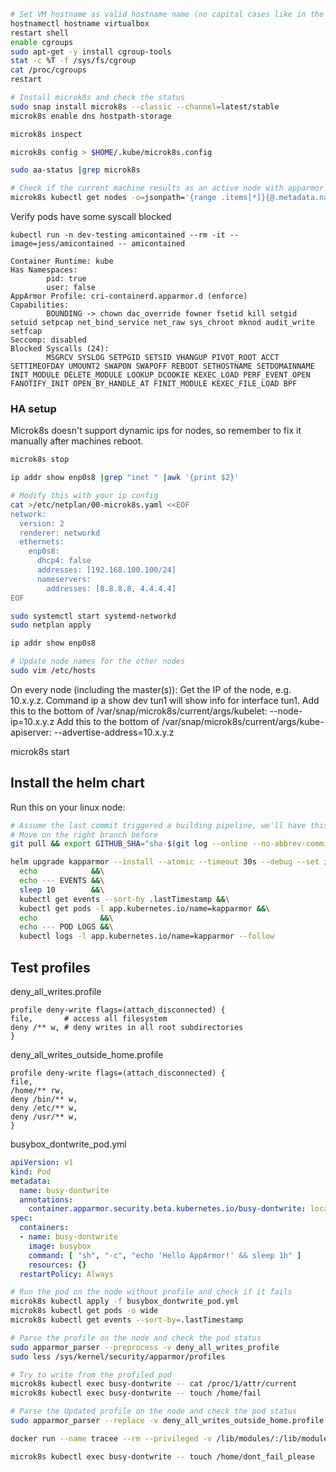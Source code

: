 

```bash
# Set VM hostname as valid hostname name (no capital cases like in the default "yourname@yourname-VirtualBox")
hostnamectl hostname virtualbox
restart shell
enable cgroups
sudo apt-get -y install cgroup-tools
stat -c %T -f /sys/fs/cgroup
cat /proc/cgroups
restart

# Install microk8s and check the status
sudo snap install microk8s --classic --channel=latest/stable
microk8s enable dns hostpath-storage

microk8s inspect

microk8s config > $HOME/.kube/microk8s.config

sudo aa-status |grep microk8s

# Check if the current machine results as an active node with apparmor enabled
microk8s kubectl get nodes -o=jsonpath='{range .items[*]}{@.metadata.name}: {.status.conditions[?(@.reason=="KubeletReady")].message}{"\n"}{end}'
```

Verify pods have some syscall blocked

`kubectl run -n dev-testing amicontained --rm -it --image=jess/amicontained -- amicontained`  

    Container Runtime: kube
    Has Namespaces:
            pid: true
            user: false
    AppArmor Profile: cri-containerd.apparmor.d (enforce)
    Capabilities:
            BOUNDING -> chown dac_override fowner fsetid kill setgid setuid setpcap net_bind_service net_raw sys_chroot mknod audit_write setfcap
    Seccomp: disabled
    Blocked Syscalls (24):
            MSGRCV SYSLOG SETPGID SETSID VHANGUP PIVOT_ROOT ACCT SETTIMEOFDAY UMOUNT2 SWAPON SWAPOFF REBOOT SETHOSTNAME SETDOMAINNAME INIT_MODULE DELETE_MODULE LOOKUP_DCOOKIE KEXEC_LOAD PERF_EVENT_OPEN FANOTIFY_INIT OPEN_BY_HANDLE_AT FINIT_MODULE KEXEC_FILE_LOAD BPF

### HA setup
Microk8s doesn't support dynamic ips for nodes, so remember to fix it manually after machines reboot.
```sh
microk8s stop

ip addr show enp0s8 |grep "inet " |awk '{print $2}'

# Modify this with your ip config
cat >/etc/netplan/00-microk8s.yaml <<EOF
network:
  version: 2
  renderer: networkd
  ethernets:
    enp0s8:
      dhcp4: false
      addresses: [192.168.100.100/24]
      nameservers:
        addresses: [8.8.8.8, 4.4.4.4]
EOF

sudo systemctl start systemd-networkd
sudo netplan apply

ip addr show enp0s8

# Update node names for the other nodes
sudo vim /etc/hosts
```

On every node (including the master(s)):
Get the IP of the node, e.g. 10.x.y.z. Command ip a show dev tun1 will show info for interface tun1.
Add this to the bottom of /var/snap/microk8s/current/args/kubelet:
--node-ip=10.x.y.z
Add this to the bottom of /var/snap/microk8s/current/args/kube-apiserver:
--advertise-address=10.x.y.z

microk8s start

## Install the helm chart
Run this on your linux node:
```sh
# Assume the last commit triggered a building pipeline, we'll have this as last docker image tag
# Move on the right branch before
git pull && export GITHUB_SHA="sha-$(git log --online --no-abbrev-commit |head 1 |cut -d' ' -f1)"

helm upgrade kapparmor --install --atomic --timeout 30s --debug --set image.tag=$GITHUB_SHA charts/kapparmor/ --wait &&\
  echo            &&\
  echo --- EVENTS &&\
  sleep 10        &&\
  kubectl get events --sort-by .lastTimestamp &&\
  kubectl get pods -l app.kubernetes.io/name=kapparmor &&\
  echo              &&\
  echo --- POD LOGS &&\
  kubectl logs -l app.kubernetes.io/name=kapparmor --follow

```

## Test profiles

deny_all_writes.profile  

    profile deny-write flags=(attach_disconnected) {
    file,       # access all filesystem
    deny /** w, # deny writes in all root subdirectories
    }

deny_all_writes_outside_home.profile

    profile deny-write flags=(attach_disconnected) {
    file,
    /home/** rw,
    deny /bin/** w,
    deny /etc/** w,
    deny /usr/** w,
    }

busybox_dontwrite_pod.yml
```yml
apiVersion: v1
kind: Pod
metadata:
  name: busy-dontwrite
  annotations:
    container.apparmor.security.beta.kubernetes.io/busy-dontwrite: localhost/deny-write
spec:
  containers:
  - name: busy-dontwrite
    image: busybox
    command: [ "sh", "-c", "echo 'Hello AppArmor!' && sleep 1h" ]
    resources: {}
  restartPolicy: Always
```

```bash
# Run the pod on the node without profile and check if it fails
microk8s kubectl apply -f busybox_dontwrite_pod.yml
microk8s kubectl get pods -o wide
microk8s kubectl get events --sort-by=.lastTimestamp

# Parse the profile on the node and check the pod status
sudo apparmor_parser --preprocess -v deny_all_writes_profile 
sudo less /sys/kernel/security/apparmor/profiles

# Try to write from the profiled pod
microk8s kubectl exec busy-dontwrite -- cat /proc/1/attr/current
microk8s kubectl exec busy-dontwrite -- touch /home/fail

# Parse the Updated profile on the node and check the pod status
sudo apparmor_parser --replace -v deny_all_writes_outside_home.profile

docker run --name tracee --rm --privileged -v /lib/modules/:/lib/modules/:ro -v /usr/src:/usr/src:ro -v /tmp/tracee:/tmp/tracee -it aquasec/tracee:0.4.0 --trace container=new

microk8s kubectl exec busy-dontwrite -- touch /home/dont_fail_please
```